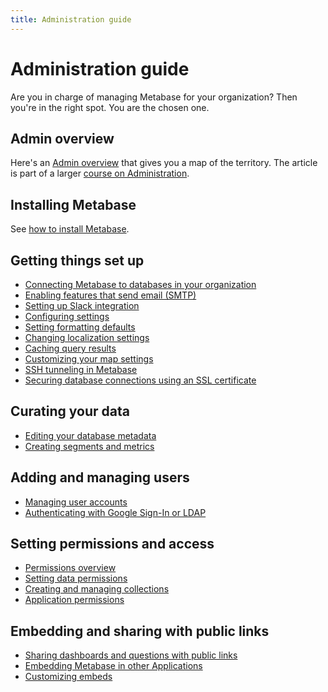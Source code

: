 ```yaml
---
title: Administration guide
---
```


# Administration guide

Are you in charge of managing Metabase for your organization? Then you're in the right spot. You are the chosen one.

## Admin overview

Here's an [Admin overview](/learn/administration/guide.html) that gives you a map of the territory. The article is part of a larger [course on Administration](/learn/administration).

## Installing Metabase

See [how to install Metabase](../operations-guide/installing-metabase.md).

## Getting things set up

- [Connecting Metabase to databases in your organization](01-managing-databases.md)
- [Enabling features that send email (SMTP)](02-setting-up-email.md)
- [Setting up Slack integration](09-setting-up-slack.md)
- [Configuring settings](08-configuration-settings.md)
- [Setting formatting defaults](19-formatting-settings.md)
- [Changing localization settings](localization.md)
- [Caching query results](14-caching.md)
- [Customizing your map settings](20-custom-maps.md)
- [SSH tunneling in Metabase](ssh-tunnel-for-database-connections.md)
- [Securing database connections using an SSL certificate](secure-database-connections-with-ssl-certificates.md)

## Curating your data

- [Editing your database metadata](03-metadata-editing.md)
- [Creating segments and metrics](07-segments-and-metrics.md)

## Adding and managing users

- [Managing user accounts](04-managing-users.md)
- [Authenticating with Google Sign-In or LDAP](10-single-sign-on.md)

## Setting permissions and access

- [Permissions overview](05-setting-permissions.md)
- [Setting data permissions](data-permissions.md)
- [Creating and managing collections](06-collections.md)
- [Application permissions](application-permissions.md)

## Embedding and sharing with public links

- [Sharing dashboards and questions with public links](12-public-links.md)
- [Embedding Metabase in other Applications](13-embedding.md)
- [Customizing embeds](../enterprise-guide/customize-embeds.md)
